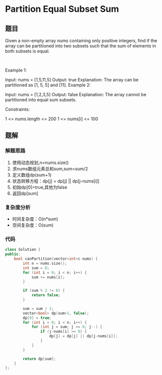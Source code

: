 # Partition Equal Subset Sum
## 题目
Given a non-empty array nums containing only positive integers, find if the array can be partitioned into two subsets such that the sum of elements in both subsets is equal.

 

Example 1:

Input: nums = [1,5,11,5]
Output: true
Explanation: The array can be partitioned as [1, 5, 5] and [11].
Example 2:

Input: nums = [1,2,3,5]
Output: false
Explanation: The array cannot be partitioned into equal sum subsets.
 

Constraints:

1 <= nums.length <= 200
1 <= nums[i] <= 100

## 题解
### 解题思路
1. 使用动态规划,n=nums.size()
2. 求nums数组元素总和sum,sum=sum/2
3. 定义数组dp(sum+1)
4. 状态转移方程：dp[j] = dp[j] || dp[j-nums[i]]
3. 初始dp[0]=true,其他为false
4. 返回dp[sum]

### 复杂度分析
+ 时间复杂度：O(n*sum)
+ 空间复杂度：O(sum)
### 代码

```cpp
class Solution {
public:
    bool canPartition(vector<int>& nums) {
        int n = nums.size();
        int sum = 0;
        for (int i = 0; i < n; i++) {
            sum += nums[i];
        }

        if (sum % 2 != 0) {
            return false;
        }

        sum = sum / 2;
        vector<bool> dp(sum+1, false);
        dp[0] = true;
        for (int i = 0; i < n; i++) {
            for (int j = sum; j >= 0; j--) {
                if (j-nums[i] >= 0) {
                    dp[j] = dp[j] || dp[j-nums[i]];
                }
            }
        }

        return dp[sum];
    }
};